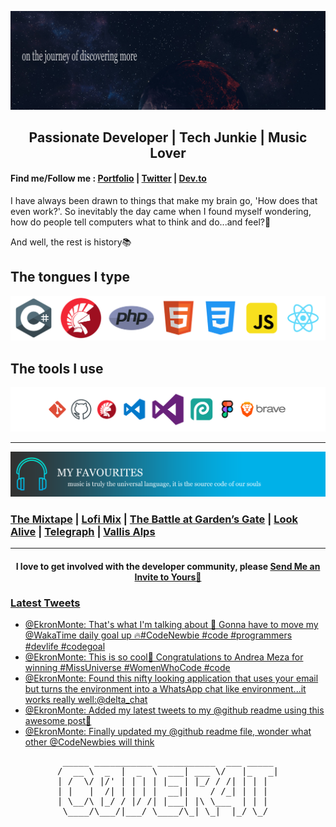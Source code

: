 ![Image](https://github.com/c0der4t/c0der4t/blob/main/img/hero.png)
<h2 align="center"> Passionate Developer | Tech Junkie | Music Lover </h2>
                
#### Find me/Follow me : [Portfolio](https://www.monteekron.co.za/) | [Twitter](https://twitter.com/EkronMonte) | [Dev.to](https://dev.to/c0der4t)

I have always been drawn to things that make my brain go, 'How does that even work?'. 
So inevitably the day came when I found myself wondering, how do people tell computers what to think and do...and feel?🧐

And well, the rest is history📚

## The tongues I type
![Languages](https://github.com/c0der4t/c0der4t/blob/main/img/languages.png)


## The tools I use
![ToolsIUse](https://github.com/c0der4t/c0der4t/blob/main/img/tools.png)

***

![MusicTopPicks](https://github.com/c0der4t/c0der4t/blob/main/img/music.png)

### [The Mixtape](https://music.youtube.com/playlist?list=PL6kAmAcaFknfFOJ6IKGCYGwlZ-XOgX_mD&feature=share) | [Lofi Mix](https://music.youtube.com/playlist?list=PL6kAmAcaFkneP6wMgEEezqE5ztNwqGOPl&feature=share) | [The Battle at Garden’s Gate](https://music.youtube.com/playlist?list=OLAK5uy_mBBIi3zVMP-y4jj-A6JaSEXlvDTNFs0vA&feature=share) | [Look Alive](https://music.youtube.com/playlist?list=OLAK5uy_nP4oT6Y_9Q4hQF1mCuQuvvz9t6jEmgB70&feature=share) | [Telegraph](https://music.youtube.com/playlist?list=OLAK5uy_lVkYy4R4dUiSqli6YZ4J-3uJ1zzNWMUAc&feature=share) | [Vallis Alps](https://music.youtube.com/playlist?list=OLAK5uy_n5hTo0P3HsW5VnHZyanvt-XpBSE4Sh4oY&feature=share)

***

<h4 align="center"> I love to get involved with the developer community, please <a href="mailto:monteekron@gmail.com?">Send Me an Invite to Yours🚀</a></h4>

### [Latest Tweets](https://twitter.com/EkronMonte)

<!-- TWITTER:START -->
- [@EkronMonte: That's what I'm talking about 🚀 Gonna have to move my @WakaTime daily goal up 🔥#CodeNewbie #code #programmers #devlife #codegoal](https://rss.app/articles/cb4e791f6f6d729c074351566bd3a7c508111d6e3a34a0eecccf8814918328d4f61eb1492ac7df6bfaa6637cd9170e9b61d26fe1c31573118d)
- [@EkronMonte: This is so cool🚀 Congratulations to Andrea Meza for winning #MissUniverse #WomenWhoCode #code](https://rss.app/articles/cb4e791f6f6d729c074351566bd3a7c508111d6e3a34a0eecccf8814918328d4f61eb1492ac7df6bfaa66f79db170a9b65d26ce3c1177d118a)
- [@EkronMonte: Found this nifty looking application that uses your email but turns the environment into a WhatsApp chat like environment...it works really well:@delta_chat](https://rss.app/articles/cb4e791f6f6d729c074351566bd3a7c508111d6e3a34a0eecccf8814918328d4f61eb1492ac7df6bfaa1637eda100d9360d461e5c01b781c8a)
- [@EkronMonte: Added my latest tweets to my @github readme using this awesome post🚀](https://rss.app/articles/cb4e791f6f6d729c074351566bd3a7c508111d6e3a34a0eecccf8814918328d4f61eb1492ac7df6bfaa26f78dc15089766d26de6c41179148c)
- [@EkronMonte: Finally updated my @github readme file, wonder what other @CodeNewbies will think](https://rss.app/articles/cb4e791f6f6d729c074351566bd3a7c508111d6e3a34a0eecccf8814918328d4f61eb1492ac7df6bfaa26e7edf150a9b66dd60e1c4157e1c83)
<!-- TWITTER:END -->

<pre align="center">
 _____ ___________ ___________  ___ _____ 
/  __ \  _  |  _  \  ___| ___ \/   |_   _|
| /  \/ |/' | | | | |__ | |_/ / /| | | |  
| |   |  /| | | | |  __||    / /_| | | |  
| \__/\ |_/ / |/ /| |___| |\ \___  | | |  
 \____/\___/|___/ \____/\_| \_|  |_/ \_/  
 </pre>

